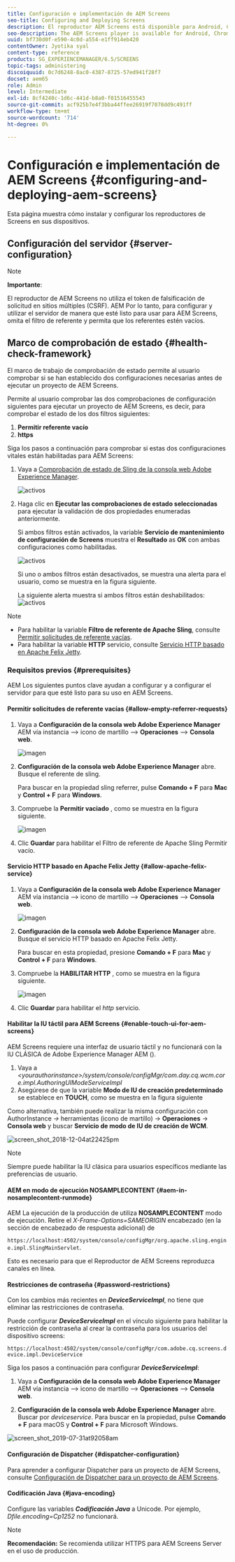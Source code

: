 ```yaml
---
title: Configuración e implementación de AEM Screens
seo-title: Configuring and Deploying Screens
description: El reproductor AEM Screens está disponible para Android, Chrome OS, iOS y Windows. En esta página se describe la configuración y la implementación de AEM Screens y se resumen las directrices de selección de hardware para el dispositivo de reproducción.
seo-description: The AEM Screens player is available for Android, Chrome OS, iOS, and Windows. This page describes the configuration and deployment of AEM Screens and also summarizes the h/w selection guidelines for player device.
uuid: bf730d0f-e590-4c0d-a554-e1ff914eb420
contentOwner: Jyotika syal
content-type: reference
products: SG_EXPERIENCEMANAGER/6.5/SCREENS
topic-tags: administering
discoiquuid: 0c7d6248-8ac0-4387-8725-57ed941f28f7
docset: aem65
role: Admin
level: Intermediate
exl-id: 8cf4240c-1d6c-441d-b8a0-f01516455543
source-git-commit: acf925b7e4f3bba44ffee26919f7078dd9c491ff
workflow-type: tm+mt
source-wordcount: '714'
ht-degree: 0%

---
```


# Configuración e implementación de AEM Screens {#configuring-and-deploying-aem-screens}

Esta página muestra cómo instalar y configurar los reproductores de Screens en sus dispositivos.

## Configuración del servidor {#server-configuration}

>[!NOTE]
>
>**Importante**:
>
>El reproductor de AEM Screens no utiliza el token de falsificación de solicitud en sitios múltiples (CSRF). AEM Por lo tanto, para configurar y utilizar el servidor de manera que esté listo para usar para AEM Screens, omita el filtro de referente y permita que los referentes estén vacíos.

## Marco de comprobación de estado {#health-check-framework}

El marco de trabajo de comprobación de estado permite al usuario comprobar si se han establecido dos configuraciones necesarias antes de ejecutar un proyecto de AEM Screens.

Permite al usuario comprobar las dos comprobaciones de configuración siguientes para ejecutar un proyecto de AEM Screens, es decir, para comprobar el estado de los dos filtros siguientes:

1. **Permitir referente vacío**
2. **https**

Siga los pasos a continuación para comprobar si estas dos configuraciones vitales están habilitadas para AEM Screens:

1. Vaya a [Comprobación de estado de Sling de la consola web Adobe Experience Manager](http://localhost:4502/system/console/healthcheck?tags=screensconfigs&amp;overrideGlobalTimeout=).

   ![activos](assets/health-check1.png)


2. Haga clic en **Ejecutar las comprobaciones de estado seleccionadas** para ejecutar la validación de dos propiedades enumeradas anteriormente.

   Si ambos filtros están activados, la variable **Servicio de mantenimiento de configuración de Screens** muestra el **Resultado** as **OK** con ambas configuraciones como habilitadas.

   ![activos](assets/health-check2.png)

   Si uno o ambos filtros están desactivados, se muestra una alerta para el usuario, como se muestra en la figura siguiente.

   La siguiente alerta muestra si ambos filtros están deshabilitados:
   ![activos](assets/health-check3.png)

>[!NOTE]
>
>* Para habilitar la variable **Filtro de referente de Apache Sling**, consulte [Permitir solicitudes de referente vacías](/help/user-guide/configuring-screens-introduction.md#allow-empty-referrer-requests).
>* Para habilitar la variable **HTTP** servicio, consulte [Servicio HTTP basado en Apache Felix Jetty](/help/user-guide/configuring-screens-introduction.md#allow-apache-felix-service).


### Requisitos previos {#prerequisites}

AEM Los siguientes puntos clave ayudan a configurar y a configurar el servidor para que esté listo para su uso en AEM Screens.

#### Permitir solicitudes de referente vacías {#allow-empty-referrer-requests}

1. Vaya a **Configuración de la consola web Adobe Experience Manager** AEM vía instancia —> icono de martillo —> **Operaciones** —> **Consola web**.

   ![imagen](assets/config/empty-ref1.png)

1. **Configuración de la consola web Adobe Experience Manager** abre. Busque el referente de sling.

   Para buscar en la propiedad sling referrer, pulse **Comando + F** para **Mac** y **Control + F** para **Windows**.

1. Compruebe la **Permitir vaciado** , como se muestra en la figura siguiente.

   ![imagen](assets/config/empty-ref2.png)

1. Clic **Guardar** para habilitar el Filtro de referente de Apache Sling Permitir vacío.


#### Servicio HTTP basado en Apache Felix Jetty {#allow-apache-felix-service}

1. Vaya a **Configuración de la consola web Adobe Experience Manager** AEM vía instancia —> icono de martillo —> **Operaciones** —> **Consola web**.

   ![imagen](assets/config/empty-ref1.png)

1. **Configuración de la consola web Adobe Experience Manager** abre. Busque el servicio HTTP basado en Apache Felix Jetty.

   Para buscar en esta propiedad, presione **Comando + F** para **Mac** y **Control + F** para **Windows**.

1. Compruebe la **HABILITAR HTTP** , como se muestra en la figura siguiente.

   ![imagen](assets/config/config-1.png)

1. Clic **Guardar** para habilitar el *http* servicio.

#### Habilitar la IU táctil para AEM Screens {#enable-touch-ui-for-aem-screens}

AEM Screens requiere una interfaz de usuario táctil y no funcionará con la IU CLÁSICA de Adobe Experience Manager AEM ().

1. Vaya a *&lt;yourauthorinstance>/system/console/configMgr/com.day.cq.wcm.core.impl.AuthoringUIModeServiceImpl*
1. Asegúrese de que la variable **Modo de IU de creación predeterminado** se establece en **TOUCH**, como se muestra en la figura siguiente

Como alternativa, también puede realizar la misma configuración con AuthorInstance *->* herramientas (icono de martillo) -> **Operaciones** -> **Consola web** y buscar **Servicio de modo de IU de creación de WCM**.

![screen_shot_2018-12-04at22425pm](assets/screen_shot_2018-12-04at22425pm.png)

>[!NOTE]
>
>Siempre puede habilitar la IU clásica para usuarios específicos mediante las preferencias de usuario.

#### AEM en modo de ejecución NOSAMPLECONTENT {#aem-in-nosamplecontent-runmode}

AEM La ejecución de la producción de utiliza **NOSAMPLECONTENT** modo de ejecución. Retire el *X-Frame-Options=SAMEORIGIN* encabezado (en la sección de encabezado de respuesta adicional) de

`https://localhost:4502/system/console/configMgr/org.apache.sling.engine.impl.SlingMainServlet`.

Esto es necesario para que el Reproductor de AEM Screens reproduzca canales en línea.

#### Restricciones de contraseña {#password-restrictions}

Con los cambios más recientes en ***DeviceServiceImpl***, no tiene que eliminar las restricciones de contraseña.

Puede configurar ***DeviceServiceImpl*** en el vínculo siguiente para habilitar la restricción de contraseña al crear la contraseña para los usuarios del dispositivo screens:

`https://localhost:4502/system/console/configMgr/com.adobe.cq.screens.device.impl.DeviceService`

Siga los pasos a continuación para configurar ***DeviceServiceImpl***:

1. Vaya a **Configuración de la consola web Adobe Experience Manager** AEM vía instancia —> icono de martillo —> **Operaciones** —> **Consola web**.

1. **Configuración de la consola web Adobe Experience Manager** abre. Buscar por *deviceservice*. Para buscar en la propiedad, pulse **Comando + F** para macOS y **Control + F** para Microsoft Windows.

![screen_shot_2019-07-31at92058am](assets/screen_shot_2019-07-31at92058am.png)

#### Configuración de Dispatcher {#dispatcher-configuration}

Para aprender a configurar Dispatcher para un proyecto de AEM Screens, consulte [Configuración de Dispatcher para un proyecto de AEM Screens](dispatcher-configurations-aem-screens.md).

#### Codificación Java {#java-encoding}

Configure las variables ***Codificación Java*** a Unicode. Por ejemplo, *Dfile.encoding=Cp1252* no funcionará.

>[!NOTE]
>**Recomendación:**
>Se recomienda utilizar HTTPS para AEM Screens Server en el uso de producción.
